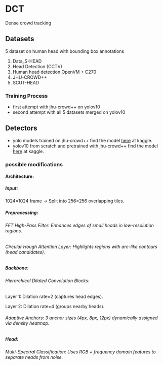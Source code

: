 # DCT
Dense crowd tracking

## Datasets
5 dataset on human head with bounding box annotations

1. Data_S-HEAD
2. Head Detection (CCTV)
3. Human head detection OpenVM + C270
4. JHU-CROWD++
5. SCUT-HEAD
### Training Process
- first attempt with jhu-crowd++ on yolov10
- second attempt with all 5 datasets merged on yolov10

## Detectors
- yolo models trained on jhu-crowd++
find the model [here](https://www.kaggle.com/models/faihajalamtopu/yolov8n_jhu_crowd/) at kaggle.
- yolov10 from scratch and pretrained with jhu-crowd++
find the model [here](https://www.kaggle.com/models/faihajalamtopu/yolov10_jhucrowd/) at kaggle.
### possible modifications
#### Architecture:

##### Input: 
1024×1024 frame → Split into 256×256 overlapping tiles.

##### Preprocessing:

###### FFT High-Pass Filter: Enhances edges of small heads in low-resolution regions.

###### Circular Hough Attention Layer: Highlights regions with arc-like contours (head candidates).

##### Backbone:

###### Hierarchical Dilated Convolution Blocks:

Layer 1: Dilation rate=2 (captures head edges).

Layer 2: Dilation rate=4 (groups nearby heads).

###### Adaptive Anchors: 3 anchor sizes (4px, 8px, 12px) dynamically assigned via density heatmap.

##### Head:

###### Multi-Spectral Classification: Uses RGB + frequency domain features to separate heads from noise.


